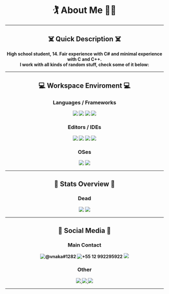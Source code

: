 <div align="center">
  
  # 🏌 About Me 🤸‍♂️ 
  
  ---
  
  ## ☠️ Quick Description ☠️

  <b>High school student, 14. Fair experience with C# and minimal experience with C and C++.<b/>    
  <b>I work with all kinds of random stuff, check some of it below:<b/>
  
  ---
  
  ## 💻 Workspace Enviroment 💻
  
  ### Languages / Frameworks
    
  <img src="https://img.shields.io/badge/C%23-239120?style=for-the-badge&logo=c-sharp&logoColor=white">  
  <img src="https://img.shields.io/badge/.NET-512BD4?style=for-the-badge&logo=dotnet&logoColor=white">
  <img src="https://img.shields.io/badge/C-00599C?style=for-the-badge&logo=c&logoColor=white">
  <img src="https://img.shields.io/badge/C%2B%2B-00599C?style=for-the-badge&logo=c%2B%2B&logoColor=white">
  
  ### Editors / IDEs
 
  <img src="https://img.shields.io/badge/VIM-%2311AB00.svg?style=for-the-badge&logo=vim&logoColor=white">
  <img src="https://img.shields.io/badge/Visual_Studio_Code-0078D4?style=for-the-badge&logo=visual%20studio%20code&logoColor=white">
  <img src="https://img.shields.io/badge/Visual_Studio-5C2D91?style=for-the-badge&logo=visual%20studio&logoColor=white">
  <img src="https://img.shields.io/badge/Notepad++-90E59A.svg?style=for-the-badge&logo=notepad%2B%2B&logoColor=black">
  
  ### OSes

  <img src="https://img.shields.io/badge/Arch_Linux-1793D1?style=for-the-badge&logo=arch-linux&logoColor=white">
  <img src="https://img.shields.io/badge/Windows-0078D6?style=for-the-badge&logo=windows&logoColor=white">
  
  ---

  ## 📒 Stats Overview 📒
  
  ### Dead

  <img src="https://github-readme-stats.vercel.app/api?username=naakaamura&show_icons=true&title_color=adbac7&text_color=adbac7&bg_color=22272e&icon_color=adbac7">
  <img src="https://github-readme-stats.vercel.app/api/top-langs/?username=naakaamura&title_color=adbac7&text_color=adbac7&bg_color=22272e&icon_color=adbac7">
  
  ---

  ## 🌟 Social Media 🌟

  ### Main Contact
  
  <img src="https://img.shields.io/badge/Discord-5865F2?style=for-the-badge&logo=discord&logoColor=white" title="@vnaka#1282">
    
  <img src="https://img.shields.io/badge/WhatsApp-25D366?style=for-the-badge&logo=whatsapp&logoColor=white" title="+55 12 992295922">
    
  <a href="https://www.instagram.com/vnaakaa" target="_blank">
    <img src="https://img.shields.io/badge/Instagram-E4405F?style=for-the-badge&logo=instagram&logoColor=white">
  </a>
  
  ### Other
  
  <a href="https://twitter.com/__vnaka" target="_blank">
    <img src="https://img.shields.io/badge/Twitter-1DA1F2?style=for-the-badge&logo=twitter&logoColor=white">
  </a>
  
  <a href="https://open.spotify.com/user/r8muyg7hfokunrtobky68h9c4" target="_blank">
    <img src="https://img.shields.io/badge/Spotify-1ED760?&style=for-the-badge&logo=spotify&logoColor=white">
  </a>
  
  <a href="https://www.youtube.com/channel/UCPn9G_D7O8d1o9IFU5Ji8qg" target="_blank">
    <img src="https://img.shields.io/badge/YouTube-FF0000?style=for-the-badge&logo=youtube&logoColor=white">
  </a>
  
  ---
  
</div>
